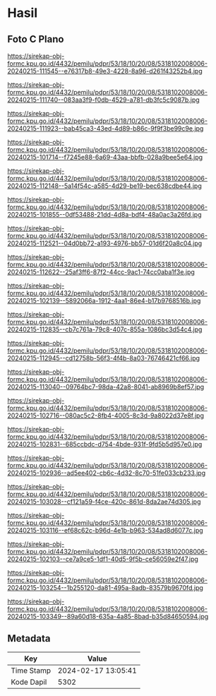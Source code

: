 # Hasil

## Foto C Plano

https://sirekap-obj-formc.kpu.go.id/4432/pemilu/pdpr/53/18/10/20/08/5318102008006-20240215-111545--e76317b8-49e3-4228-8a96-d261f43252b4.jpg

https://sirekap-obj-formc.kpu.go.id/4432/pemilu/pdpr/53/18/10/20/08/5318102008006-20240215-111740--083aa3f9-f0db-4529-a781-db3fc5c9087b.jpg

https://sirekap-obj-formc.kpu.go.id/4432/pemilu/pdpr/53/18/10/20/08/5318102008006-20240215-111923--bab45ca3-43ed-4d89-b86c-9f9f3be99c9e.jpg

https://sirekap-obj-formc.kpu.go.id/4432/pemilu/pdpr/53/18/10/20/08/5318102008006-20240215-101714--f7245e88-6a69-43aa-bbfb-028a9bee5e64.jpg

https://sirekap-obj-formc.kpu.go.id/4432/pemilu/pdpr/53/18/10/20/08/5318102008006-20240215-112148--5a14f54c-a585-4d29-be19-bec638cdbe44.jpg

https://sirekap-obj-formc.kpu.go.id/4432/pemilu/pdpr/53/18/10/20/08/5318102008006-20240215-101855--0df53488-21dd-4d8a-bdf4-48a0ac3a26fd.jpg

https://sirekap-obj-formc.kpu.go.id/4432/pemilu/pdpr/53/18/10/20/08/5318102008006-20240215-112521--04d0bb72-a193-4976-bb57-01d6f20a8c04.jpg

https://sirekap-obj-formc.kpu.go.id/4432/pemilu/pdpr/53/18/10/20/08/5318102008006-20240215-112622--25af3ff6-87f2-44cc-9ac1-74cc0aba1f3e.jpg

https://sirekap-obj-formc.kpu.go.id/4432/pemilu/pdpr/53/18/10/20/08/5318102008006-20240215-102139--5892066a-1912-4aa1-86e4-b17b9768516b.jpg

https://sirekap-obj-formc.kpu.go.id/4432/pemilu/pdpr/53/18/10/20/08/5318102008006-20240215-112835--cb7c761a-79c8-407c-855a-1086bc3d54c4.jpg

https://sirekap-obj-formc.kpu.go.id/4432/pemilu/pdpr/53/18/10/20/08/5318102008006-20240215-112945--cd12758b-56f3-4f4b-8a03-76746421cf66.jpg

https://sirekap-obj-formc.kpu.go.id/4432/pemilu/pdpr/53/18/10/20/08/5318102008006-20240215-113040--09764bc7-98da-42a8-8041-ab8969b8ef57.jpg

https://sirekap-obj-formc.kpu.go.id/4432/pemilu/pdpr/53/18/10/20/08/5318102008006-20240215-102716--080ac5c2-8fb4-4005-8c3d-9a8022d37e8f.jpg

https://sirekap-obj-formc.kpu.go.id/4432/pemilu/pdpr/53/18/10/20/08/5318102008006-20240215-102831--685ccbdc-d754-4bde-931f-9fd5b5d957e0.jpg

https://sirekap-obj-formc.kpu.go.id/4432/pemilu/pdpr/53/18/10/20/08/5318102008006-20240215-102936--ad5ee402-cb6c-4d32-8c70-51fe033cb233.jpg

https://sirekap-obj-formc.kpu.go.id/4432/pemilu/pdpr/53/18/10/20/08/5318102008006-20240215-103028--cf121a59-f4ce-420c-861d-8da2ae74d305.jpg

https://sirekap-obj-formc.kpu.go.id/4432/pemilu/pdpr/53/18/10/20/08/5318102008006-20240215-103116--ef68c62c-b96d-4e1b-b963-534ad8d6077c.jpg

https://sirekap-obj-formc.kpu.go.id/4432/pemilu/pdpr/53/18/10/20/08/5318102008006-20240215-102103--ce7a9ce5-1df1-40d5-9f5b-ce56059e2f47.jpg

https://sirekap-obj-formc.kpu.go.id/4432/pemilu/pdpr/53/18/10/20/08/5318102008006-20240215-103254--1b255120-da81-495a-8adb-83579b9670fd.jpg

https://sirekap-obj-formc.kpu.go.id/4432/pemilu/pdpr/53/18/10/20/08/5318102008006-20240215-103349--89a60d18-635a-4a85-8bad-b35d84650594.jpg


## Metadata

| Key        | Value               |
| ---------- | ------------------- |
| Time Stamp | 2024-02-17 13:05:41 |
| Kode Dapil | 5302                |




